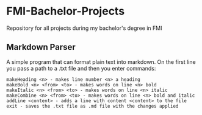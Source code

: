 # FMI-Bachelor-Projects
Repository for all projects during my bachelor's degree in FMI

## Markdown Parser
A simple program that can format plain text into markdown.
On the first line you pass a path to a .txt file and then you enter commands:
```
makeHeading <n> - makes line number <n> a heading
makeBold <n> <from> <to> - makes words on line <n> bold
makeItalic <n> <from> <to> - makes words on line <n> italic
makeCombine <n> <from> <to> - makes words on line <n> bold and italic
addLine <content> - adds a line with content <content> to the file
exit - saves the .txt file as .md file with the changes applied
```
